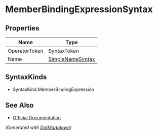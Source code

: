# MemberBindingExpressionSyntax

## Properties

| Name          | Type                                    |
| ------------- | --------------------------------------- |
| OperatorToken | SyntaxToken                             |
| Name          | [SimpleNameSyntax](SimpleNameSyntax.md) |

## SyntaxKinds

* SyntaxKind\.MemberBindingExpression

## See Also

* [Official Documentation](https://docs.microsoft.com/en-us/dotnet/api/microsoft.codeanalysis.csharp.syntax.memberbindingexpressionsyntax)


*\(Generated with [DotMarkdown](http://github.com/JosefPihrt/DotMarkdown)\)*